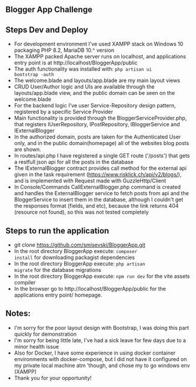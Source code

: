 
## Blogger App Challenge

## Steps Dev and Deploy

* For development environment I've used XAMPP stack on Windows 10 packaging PHP 8.2, MariaDB 10.^ version
* The XAMPP packed Apache server runs on localhost, and applications entry point is at http://localhost/BloggerApp/public 
* The auth functionality was installed with:
<code>php artisan ui bootstrap -auth</code>
* The welcome.blade and layouts/app.blade are my main layout views
* CRUD User/Author logic and UIs are available through the layouts/app.blade view, and the public domain can be seen on the welcome.blade
* For the backend logic I've user Service-Repository design pattern, registered by a specific Service Provider
* Main functionality is provided through the BloggerServiceProvider.php, that registers IUserRepository, IPostRepository, IBloggerService and IExternalBlogger
* In the authorized domain, posts are taken for the Authenticated User only, and in the public domain(homepage) all of the websites blog posts are shown.
* In routes/api.php I have registered a single GET route ('/posts') that gets a restfull json api for all the posts in the database
* The IExternalBlogger contract provides call method for the external api given in the task requirement (https://www.risklick.ch/api/v2/blogs/), and is implemented with Request made with GuzzleHttp/Client
* In Console/Commands CallExternalBlogger.php command is created and handles the ExternalBlogger service to fetch posts from api and the BloggerService to insert them in the database, although I couldn't get the responses format (fields, and etc), because the link returns 404 (resource not found), so this was not tested completely
## Steps to run the application
* git clone https://github.com/smisevski/BloggerApp.git
* In the root directory BloggerApp execute: <code>composer install</code> for downloading packagist dependencies
* In the root directory BloggerApp execute: <code>php artisan migrate</code> for the database migrations
* In the root directory BloggerApp execute: <code>npm run dev</code> for the vite assets compiler
* In the browser go to http://localhost/BloggerApp/public for the applications entry point/ homepage.
## Notes:
* I'm sorry for the poor layout design with Bootstrap, I was doing this part quickly for demonstration
* I'm sorry for being little late, I've had a sick leave for few days due to a minor health issue
* Also for Docker, I have some experience in using docker container environments with docker-compose, but I did not have it configured on my private local machine atm 'though, and chose my to go windows env (XAMPP)
* Thank you for your opportunity!




